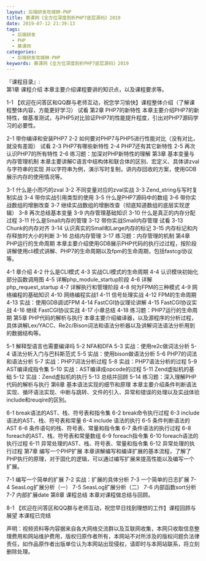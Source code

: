 ```yaml
---
layout: 后端研发攻城狮-PHP
title: 慕课网《全方位深度剖析PHP7底层源码》2019
date: 2019-07-12 21:39:13
tags:
  - 后端研发
  - PHP
  - 慕课网
categories:
  - 后端研发攻城狮-PHP
keywords: 慕课网《全方位深度剖析PHP7底层源码》2019   
---
```

『课程目录』:  
第1章 课程介绍
本章主要介绍课程要讲的知识点，以及课程要求等。

 1-1 【欢迎在问答区和QQ群与老师互动，祝您学习愉快】课程整体介绍（了解课程整体内容，方能更好学习） 试看
第2章 PHP7的新特性
本章主要介绍PHP7的新特性，做基准测试，与PHP5对比验证PHP7的性能提升程度，引出对PHP7源码学习的必要性。
<!-- more -->  
 2-1 带你编译和安装PHP7
 2-2 如何要对PHP7与PHP5进行性能对比（没有对比，就没有差距） 试看
 2-3 PHP7有哪些新特性
 2-4 PHP7还有其它新特性
 2-5 再次认识PHP7的所有特性
 2-6 练习题：加深对PHP新特性的理解
第3章 基本变量与内存管理机制
本章主要讲解C语言中结构体和联合体的区别、宏定义、具体讲zval与字符串的实现 并以字符串为例，演示写时复制，讲内存回收的方案，使用GDB展示内存的使用情况等。

 3-1 什么是小而巧的zval
 3-2 不同变量对应的zval实战
 3-3 Zend_string与写时复制实战
 3-4 带你实战引用类型的使用
 3-5 什么是PHP7源码中的数组
 3-6 带你实战数组的增删改查
 3-7 继续实战数组的增删改查（彻底知道数组的底层实现逻辑）
 3-8 再次总结基本变量
 3-9 内存管理基础知识
 3-10 什么是真正的内存分配过程
 3-11 什么是Small内存的管理
 3-12 带你实战Small内存管理 试看
 3-13 Chunk的内存对齐
 3-14 认识真实的Small和Large内存的标记
 3-15 内存标记和内存释放时大小的判断
 3-16 总结内存管理
 3-17 练习题：内存管理的机制
第4章 PHP运行的生命周期
本章主要介绍使用GDB展示PHP代码的执行过过程，按阶段讲解使用cli模式讲解、PHP7的生命周期以及fpm的生命周期，包括fastcgi协议等。

 4-1 章介绍
 4-2 什么是CLI模式
 4-3 实战CLI模式的生命周期
 4-4 认识模块初始化部分函数调用图
 4-5 详解php_module_startup阶段
 4-6 详解php_request_startup
 4-7 详解执行和管理阶段
 4-8 何为FPM的三种模式
 4-9 网络编程的基础知识
 4-10 网络编程实战1
 4-11 信号处理实战
 4-12 FPM的生命周期
 4-13 实战：使用GDB调试FPM
 4-14 FastCGI协议理论讲解
 4-15 FastCGI协议实战
 4-16 继续 FastCGI协议实战
 4-17 小章总结
 4-18 练习题：PHP7运行的生命周期
第5章 PHP代码的解析与执行
本章主要介绍编译器，以及源程序的分析过程，具体讲解Lex/YACC、Re2c/Bison词法和语法分析器以及讲解词法语法分析用到的数据结构等。

 5-1 解释型语言也需要编译吗
 5-2 NFA和DFA
 5-3 实战：使用re2c做词法分析
 5-4 语法分析入门与巴科斯范式
 5-5 实战：使用bison做语法分析
 5-6 PHP7的词法和语法分析
 5-7 实战：PHP7词法分析过程
 5-8 实战：PHP7语法分析的过程
 5-9 AST编译成指令集
 5-10 实战：AST编译成opcode的过程
 5-11 Zend虚拟机的基础
 5-12 实战：Zend虚拟机的执行
 5-13 总结并回顾
 5-14 练习题：深入理解PHP代码的解析与执行
第6章 基本语法实现的细节和原理
本章主要介绍条件判断语法实现、循环语法实现、中断与跳转、文件的引入、异常和错误的处理以及实战体验include和reuqire的区别。

 6-1 break语法的AST、栈、符号表和指令集
 6-2 break命令执行过程
 6-3 include语法的AST、栈、符号表和常量
 6-4 include 语法的执行
 6-5 条件判断语法的AST
 6-6 条件语句的栈、符号表、常量和指令集
 6-7 条件语法的执行过程
 6-8 foreach的AST、栈、符号表和常量数组
 6-9 foreach指令集
 6-10 foreach语法的执行过程
 6-11 异常处理的AST、栈、符号表、常量和指令集
 6-12 异常处理的执行过程
第7章 编写一个PHP扩展
本章讲解编写和编译扩展的基本流程，了解了PHP执行的原理，对于固化的逻辑，可以通过编写扩展来提高性能以及编写一个扩展。

 7-1 编写一个简单的扩展
 7-2 实战：扩展的具体分析
 7-3 一个简单的日志扩展
 7-4 SeasLog扩展分析（一）
 7-5 SeasLog扩展分析（二）
 7-6 内部函数sort分析
 7-7 内部扩展date
第8章 课程总结
本章对课程做总结与回顾。

 8-1 【欢迎在问答区和QQ群与老师互动，祝您早日找到理想的工作】课程回顾与展望
本课程已完结

<div class="post-copyright">
    <div class="post-copyright__author">
      <span class="post-copyright-meta">声明：视频资料等内容据来自各大网络交流群以及互联网收集，本网只收取信息整理费用和网站维护费用，版权归原作者所有，本网站不对所涉及的版权问题负法律责任，如作品原作者出版单位认为本网站出现侵权，请即时与本网站联系，将立刻删除处理。 </span>
    </div>
</div>

<blockquote class="blockquote-center">
</blockquote>

